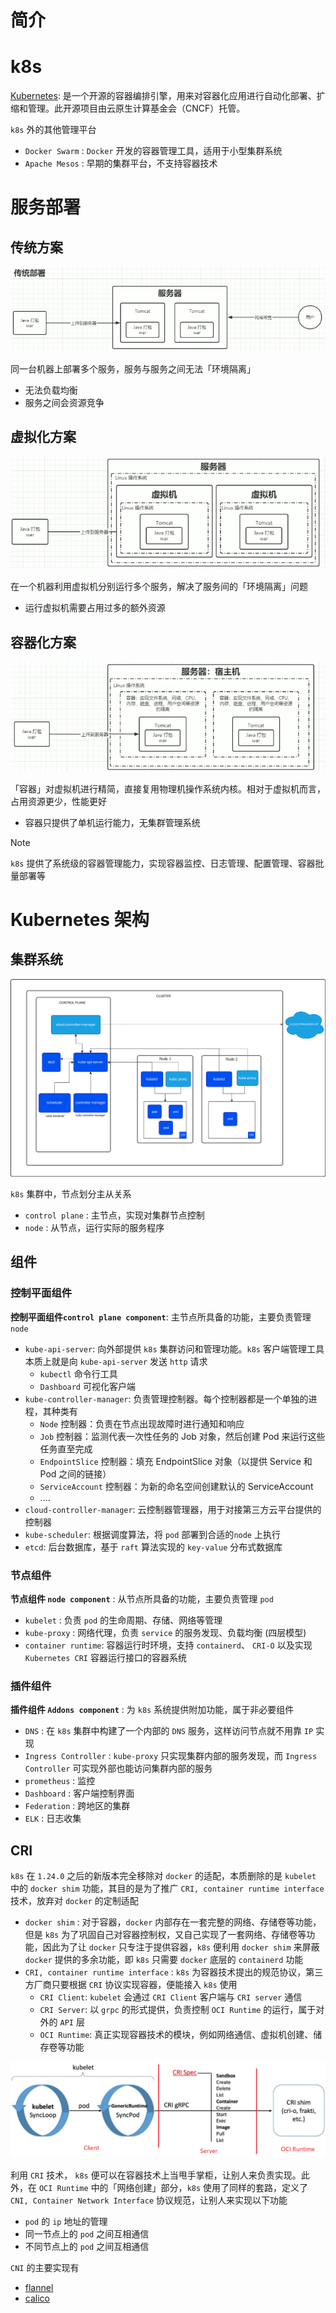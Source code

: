 # 简介


# k8s

[Kubernetes](https://kubernetes.io/zh-cn/docs/home/): 是一个开源的容器编排引擎，用来对容器化应用进行自动化部署、扩缩和管理。此开源项目由云原生计算基金会（CNCF）托管。

`k8s` 外的其他管理平台
- `Docker Swarm` : `Docker` 开发的容器管理工具，适用于小型集群系统
- `Apache Mesos` : 早期的集群平台，不支持容器技术


# 服务部署

## 传统方案

![alt](../../image/k8s/traditional_model.png)

同一台机器上部署多个服务，服务与服务之间无法「环境隔离」
- 无法负载均衡
- 服务之间会资源竞争


## 虚拟化方案

![alt](../../image/k8s/virtual_model.png)

在一个机器利用虚拟机分别运行多个服务，解决了服务间的「环境隔离」问题
- 运行虚拟机需要占用过多的额外资源

## 容器化方案


![alt](../../image/k8s/container_model.png)

「容器」对虚拟机进行精简，直接复用物理机操作系统内核。相对于虚拟机而言，占用资源更少，性能更好
- 容器只提供了单机运行能力，无集群管理系统

> [!note]
> `k8s` 提供了系统级的容器管理能力，实现容器监控、日志管理、配置管理、容器批量部署等


# Kubernetes 架构

## 集群系统

![alt](../../image/k8s/kubernetes-cluster-architecture.svg)


`k8s` 集群中，节点划分主从关系
- `control plane` : 主节点，实现对集群节点控制
- `node` : 从节点，运行实际的服务程序

## 组件

### 控制平面组件

**控制平面组件`control plane component`**: 主节点所具备的功能，主要负责管理 `node`

- `kube-api-server`: 向外部提供 `k8s` 集群访问和管理功能。`k8s` 客户端管理工具本质上就是向 `kube-api-server` 发送 `http` 请求
  - `kubectl` 命令行工具
  - `Dashboard` 可视化客户端
- `kube-controller-manager`: 负责管理控制器。每个控制器都是一个单独的进程，其种类有
  - `Node` 控制器：负责在节点出现故障时进行通知和响应
  - `Job` 控制器：监测代表一次性任务的 Job 对象，然后创建 Pod 来运行这些任务直至完成
  - `EndpointSlice` 控制器：填充 EndpointSlice 对象（以提供 Service 和 Pod 之间的链接）
  - `ServiceAccount` 控制器：为新的命名空间创建默认的 ServiceAccount
  - ....
- `cloud-controller-manager`: 云控制器管理器，用于对接第三方云平台提供的控制器
- `kube-scheduler`: 根据调度算法，将 `pod` 部署到合适的`node` 上执行
- `etcd`: 后台数据库，基于 `raft` 算法实现的 `key-value` 分布式数据库


### 节点组件

**节点组件 `node component`** : 从节点所具备的功能，主要负责管理 `pod`
- `kubelet` : 负责 `pod` 的生命周期、存储、网络等管理
- `kube-proxy` : 网络代理，负责 `service` 的服务发现、负载均衡 (四层模型)
- `container runtime`: 容器运行时环境，支持 `containerd`、 `CRI-O` 以及实现 `Kubernetes CRI` 容器运行接口的容器系统

### 插件组件

**插件组件 `Addons component`** : 为 `k8s` 系统提供附加功能，属于非必要组件
- `DNS` : 在 `k8s` 集群中构建了一个内部的 `DNS` 服务，这样访问节点就不用靠 `IP` 实现
- `Ingress Controller` :  `kube-proxy` 只实现集群内部的服务发现，而 `Ingress Controller` 可实现外部也能访问集群内部的服务
- `prometheus` : 监控
- `Dashboard` : 客户端控制界面
- `Federation` : 跨地区的集群
- `ELK` : 日志收集


## CRI

`k8s` 在 `1.24.0` 之后的新版本完全移除对 `docker` 的适配，本质删除的是 `kubelet` 中的 `docker shim` 功能，其目的是为了推广 `CRI, container runtime interface` 技术，放弃对 `docker` 的定制适配
- `docker shim` : 对于容器，`docker` 内部存在一套完整的网络、存储卷等功能，但是 `k8s` 为了巩固自己对容器控制权，又自己实现了一套网络、存储卷等功能，因此为了让 `docker` 只专注于提供容器，`k8s` 便利用 `docker shim` 来屏蔽 `docker` 提供的多余功能，即 `k8s` 只需要 `docker` 底层的 `containerd` 功能
- `CRI, container runtime interface` : `k8s` 为容器技术提出的规范协议，第三方厂商只要根据 `CRI` 协议实现容器，便能接入 `k8s` 使用
  - `CRI Client`: `kubelet` 会通过 `CRI Client` 客户端与 `CRI server` 通信
  - `CRI Server`: 以 `grpc` 的形式提供，负责控制 `OCI Runtime` 的运行，属于对外的 `API` 层
  - `OCI Runtime`: 真正实现容器技术的模块，例如网络通信、虚拟机创建、储存卷等功能

![alt](../../image/k8s/CRI.png)


利用 `CRI` 技术， `k8s` 便可以在容器技术上当甩手掌柜，让别人来负责实现。此外，在 `OCI Runtime` 中的「网络创建」部分，`k8s` 使用了同样的套路，定义了 `CNI, Container Network Interface` 协议规范，让别人来实现以下功能
- `pod` 的 `ip` 地址的管理
- 同一节点上的 `pod` 之间互相通信
- 不同节点上的 `pod` 之间互相通信

`CNI` 的主要实现有
- [flannel](https://github.com/flannel-io/flannel)
- [calico](https://www.tigera.io/project-calico/)


